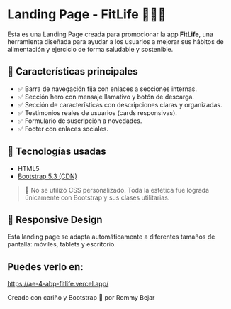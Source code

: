 # Landing Page - FitLife 🏋️‍♀️🍎

Esta es una Landing Page creada para promocionar la app **FitLife**, una herramienta diseñada para ayudar a los usuarios a mejorar sus hábitos de alimentación y ejercicio de forma saludable y sostenible.

## 🚀 Características principales

- ✅ Barra de navegación fija con enlaces a secciones internas.
- ✅ Sección hero con mensaje llamativo y botón de descarga.
- ✅ Sección de características con descripciones claras y organizadas.
- ✅ Testimonios reales de usuarios (cards responsivas).
- ✅ Formulario de suscripción a novedades.
- ✅ Footer con enlaces sociales.

## 🧱 Tecnologías usadas

- HTML5
- [Bootstrap 5.3 (CDN)](https://getbootstrap.com/)

> 🎨 No se utilizó CSS personalizado. Toda la estética fue lograda únicamente con Bootstrap y sus clases utilitarias.

## 📱 Responsive Design

Esta landing page se adapta automáticamente a diferentes tamaños de pantalla: móviles, tablets y escritorio.

## Puedes verlo en:
https://ae-4-abp-fitlife.vercel.app/


Creado con cariño y Bootstrap 💙
por Rommy Bejar


